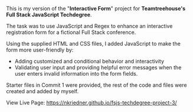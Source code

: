 This is my version of the "**Interactive Form**" project for **Teamtreehouse's Full Stack JavaScript Techdegree**.

The task was to use JavaScript and Regex to enhance an interactive registration form for a fictional Full Stack conference.

Using the supplied HTML and CSS files, I added JavaScript to make the form more user-friendly by:
+ Adding customized and conditional behavior and interactivity
+ Validating user input and providing helpful error messages when the user enters invalid information into the form fields.

Starter files in Commit 1 were provided, the rest of the code and files were created and added by myself.

View Live Page: https://nkriedner.github.io/fsjs-techdegree-project-3/
